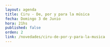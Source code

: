 ```yaml
---
layout: agenda
title: Ciru - De, por y para la música
fecha: Domingo 3 de Junio
hora: 21hs
published: false
orden: 2
link: /novedades/ciru-de-por-y-para-la-musica
---
```

